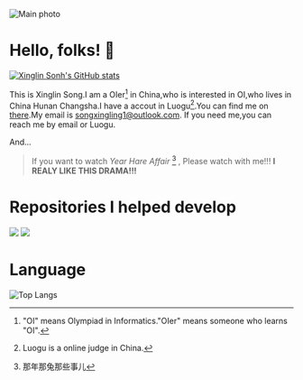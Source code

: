 ![Main photo](https://cdn.jsdelivr.net/gh/songxingling1/songxingling1@master/ajvy7gb5.png)

# Hello, folks! :wave:
[![Xinglin Sonh's GitHub stats](https://github-readme-stats.vercel.app/api?username=songxingling1&show_icons=true&theme=onedark&rank_icon=github)](https://github.com/songxingling1)

This is Xinglin Song.I am a OIer[^1] in China,who is interested in OI,who lives in China Hunan Changsha.I have a accout in Luogu[^2].You can find me on [there](https://www.luogu.com.cn/user/935377).My email is songxingling1@outlook.com. If you need me,you can reach me by email or Luogu.

And...

> If you want to watch _Year Hare Affair_ [^3] , Please watch with me!!! **I REALY LIKE THIS DRAMA!!!**

# Repositories I helped develop
[![](https://github-readme-stats.vercel.app/api/pin/?username=Ikaleio&repo=argon-luogu&theme=onedark&show_owner=true&description_lines_count=2)](https://github.com/Ikaleio/argon-luogu)
[![](https://github-readme-stats.vercel.app/api/pin/?username=songxingling1&repo=rime-config&theme=onedark&show_owner=true&description_lines_count=2)](https://github.com/songxingling1/rime-config)

# Language
![Top Langs](https://github-readme-stats.vercel.app/api/top-langs/?username=songxingling1&theme=onedark)
[^1]:"OI" means Olympiad in Informatics."OIer" means someone who learns "OI".
[^2]:Luogu is a online judge in China.
[^3]:那年那兔那些事儿
<!---
songxingling1/songxingling1 is a ✨ special ✨ repository because its `README.md` (this file) appears on your GitHub profile.
You can click the Preview link to take a look at your changes.
--->

